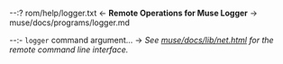 --:? rom/help/logger.txt <- **Remote Operations for Muse Logger** -> muse/docs/programs/logger.md    

--:- `logger` command argument... -> _See [muse/docs/lib/net.html](../lib/net.html) for the remote command line interface._  